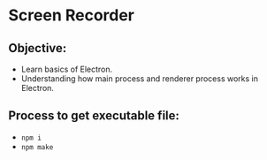 # Screen Recorder

## Objective:
- Learn basics of Electron.
- Understanding how main process and renderer process works in Electron.

## Process to get executable file:
- `npm i`
- `npm make`
